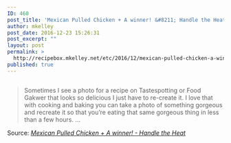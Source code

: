 ```yaml
---
ID: 460
post_title: 'Mexican Pulled Chicken + A winner! &#8211; Handle the Heat'
author: mkelley
post_date: 2016-12-23 15:26:31
post_excerpt: ""
layout: post
permalink: >
  http://recipebox.mkelley.net/etc/2016/12/mexican-pulled-chicken-a-winner-handle-the-heat/
published: true
---
```

<a href="http://www.handletheheat.com/mexican-pulled-chicken-winner/"><img class="alignnone size-full" src="http://recipebox.mkelley.net/wp-content/uploads/2016/12/4546159399_a68b404e30.jpg" alt="" /></a>
<blockquote>Sometimes I see a photo for a recipe on Tastespotting or Food Gakwer that looks so delicious I just have to re-create it. I love that with cooking and baking you can take a photo of something gorgeous and recreate it so that you’re eating that same gorgeous thing in less than a few hours. …</blockquote>
Source: <em><a href="http://www.handletheheat.com/mexican-pulled-chicken-winner/">Mexican Pulled Chicken + A winner! - Handle the Heat</a></em>